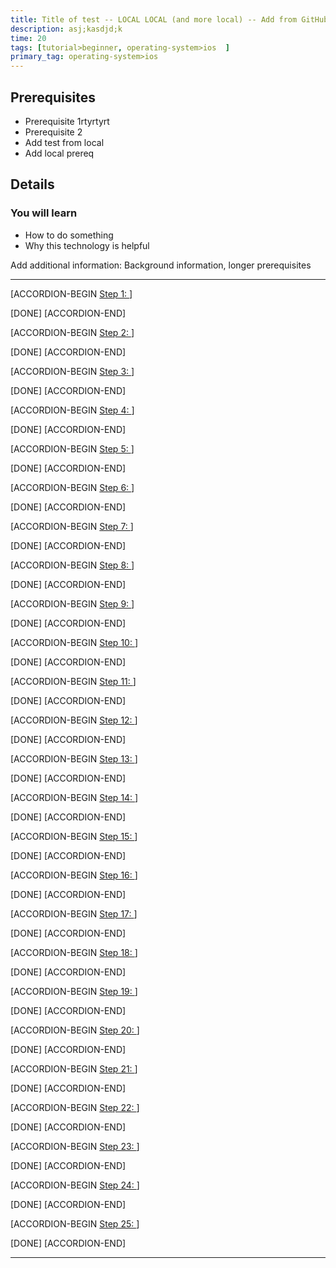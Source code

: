 ```yaml
---
title: Title of test -- LOCAL LOCAL (and more local) -- Add from GitHub
description: asj;kasdjd;k
time: 20
tags: [tutorial>beginner, operating-system>ios  ]
primary_tag: operating-system>ios
---
```


## Prerequisites
 - Prerequisite 1rtyrtyrt
 - Prerequisite 2
 - Add test from local
 - Add local prereq

## Details
### You will learn
  - How to do something
  - Why this technology is helpful

Add additional information: Background information, longer prerequisites

---

[ACCORDION-BEGIN [Step 1: ](XXXXX)]



[DONE]
[ACCORDION-END]

[ACCORDION-BEGIN [Step 2: ](XXXXX)]



[DONE]
[ACCORDION-END]


[ACCORDION-BEGIN [Step 3: ](XXXXX)]



[DONE]
[ACCORDION-END]

[ACCORDION-BEGIN [Step 4: ](XXXXX)]



[DONE]
[ACCORDION-END]

[ACCORDION-BEGIN [Step 5: ](XXXXX)]



[DONE]
[ACCORDION-END]

[ACCORDION-BEGIN [Step 6: ](XXXXX)]



[DONE]
[ACCORDION-END]

[ACCORDION-BEGIN [Step 7: ](XXXXX)]



[DONE]
[ACCORDION-END]

[ACCORDION-BEGIN [Step 8: ](XXXXX)]



[DONE]
[ACCORDION-END]

[ACCORDION-BEGIN [Step 9: ](XXXXX)]



[DONE]
[ACCORDION-END]

[ACCORDION-BEGIN [Step 10: ](XXXXX)]



[DONE]
[ACCORDION-END]

[ACCORDION-BEGIN [Step 11: ](XXXXX)]



[DONE]
[ACCORDION-END]

[ACCORDION-BEGIN [Step 12: ](XXXXX)]



[DONE]
[ACCORDION-END]

[ACCORDION-BEGIN [Step 13: ](XXXXX)]



[DONE]
[ACCORDION-END]

[ACCORDION-BEGIN [Step 14: ](XXXXX)]



[DONE]
[ACCORDION-END]

[ACCORDION-BEGIN [Step 15: ](XXXXX)]



[DONE]
[ACCORDION-END]



[ACCORDION-BEGIN [Step 16: ](XXXXX)]



[DONE]
[ACCORDION-END]

[ACCORDION-BEGIN [Step 17: ](XXXXX)]



[DONE]
[ACCORDION-END]

[ACCORDION-BEGIN [Step 18: ](XXXXX)]



[DONE]
[ACCORDION-END]

[ACCORDION-BEGIN [Step 19: ](XXXXX)]



[DONE]
[ACCORDION-END]


[ACCORDION-BEGIN [Step 20: ](XXXXX)]



[DONE]
[ACCORDION-END]

[ACCORDION-BEGIN [Step 21: ](XXXXX)]



[DONE]
[ACCORDION-END]

[ACCORDION-BEGIN [Step 22: ](XXXXX)]



[DONE]
[ACCORDION-END]

[ACCORDION-BEGIN [Step 23: ](XXXXX)]



[DONE]
[ACCORDION-END]

[ACCORDION-BEGIN [Step 24: ](XXXXX)]



[DONE]
[ACCORDION-END]

[ACCORDION-BEGIN [Step 25: ](XXXXX)]



[DONE]
[ACCORDION-END]


---

